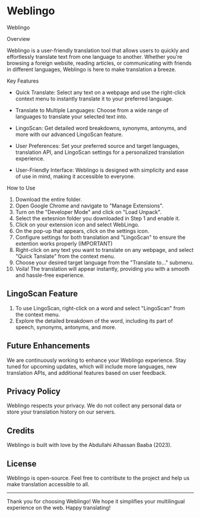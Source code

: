 # Weblingo
Weblingo

Overview

Weblingo is a user-friendly translation tool that allows users to quickly and effortlessly translate text from one language to another. Whether you're browsing a foreign website, reading articles, or communicating with friends in different languages, Weblingo is here to make translation a breeze.

Key Features

- Quick Translate: Select any text on a webpage and use the right-click context menu to instantly translate it to your preferred language.

- Translate to Multiple Languages: Choose from a wide range of languages to translate your selected text into.

- LingoScan: Get detailed word breakdowns, synonyms, antonyms, and more with our advanced LingoScan feature.

- User Preferences: Set your preferred source and target languages, translation API, and LingoScan settings for a personalized translation experience.

- User-Friendly Interface: Weblingo is designed with simplicity and ease of use in mind, making it accessible to everyone.

How to Use

1. Download the entire folder.
2. Open Google Chrome and navigate to "Manage Extensions".
3. Turn on the "Developer Mode" and click on "Load Unpack".
4. Select the extesnion folder you downloaded in Step 1 and enable it.
5. Click on your extension icon and select WebLingo.
6. On the pop-up that appears, click on the settings icon.
7. Configure settings for both translation and "LingoScan" to ensure the extention works properly (IMPORTANT)
8. Right-click on any text you want to translate on any webpage, and select "Quick Tanslate" from the context menu.
9. Choose your desired target language from the "Translate to..." submenu.
10. Voila! The translation will appear instantly, providing you with a smooth and hassle-free experience.

## LingoScan Feature

1. To use LingoScan, right-click on a word and select "LingoScan" from the context menu.
2. Explore the detailed breakdown of the word, including its part of speech, synonyms, antonyms, and more.


## Future Enhancements

We are continuously working to enhance your Weblingo experience. Stay tuned for upcoming updates, which will include more languages, new translation APIs, and additional features based on user feedback.

## Privacy Policy

Weblingo respects your privacy. We do not collect any personal data or store your translation history on our servers.

## Credits

Weblingo is built with love by the Abdullahi Alhassan Baaba (2023).

## License

Weblingo is open-source. Feel free to contribute to the project and help us make translation accessible to all.

---

Thank you for choosing Weblingo! We hope it simplifies your multilingual experience on the web. Happy translating!
